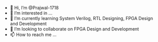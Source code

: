 - 👋 Hi, I’m @Prajwal-1718
- 👀 I’m interested in ...
- 🌱 I’m currently learning System Verilog, RTL Designing, FPGA Design and Development
- 💞️ I’m looking to collaborate on FPGA Design and Development
- 📫 How to reach me ...

<!---
Prajwal-1718/Prajwal-1718 is a ✨ special ✨ repository because its `README.md` (this file) appears on your GitHub profile.
You can click the Preview link to take a look at your changes.
--->
